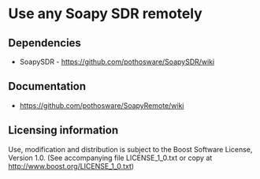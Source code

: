 # Use any Soapy SDR remotely

## Dependencies

* SoapySDR - https://github.com/pothosware/SoapySDR/wiki

## Documentation

* https://github.com/pothosware/SoapyRemote/wiki

## Licensing information

Use, modification and distribution is subject to the Boost Software
License, Version 1.0. (See accompanying file LICENSE_1_0.txt or copy at
http://www.boost.org/LICENSE_1_0.txt)

